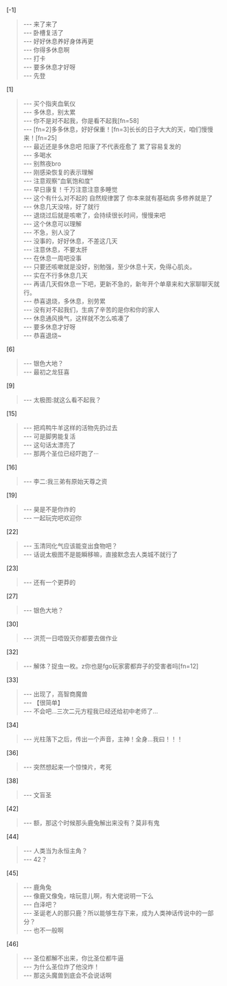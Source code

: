
[-1] 
>--- 来了来了<br>
>--- 卧槽复活了<br>
>--- 好好休息养好身体再更<br>
>--- 你得多休息啊<br>
>--- 打卡<br>
>--- 要多休息才好呀<br>
>--- 先登<br>

[1] 
>--- 买个指夹血氧仪<br>
>--- 多休息，别太累<br>
>--- 你不是对不起我，你是看不起我[fn=58]<br>
>--- [fn=2]多多休息，好好保重！[fn=3]长长的日子大大的天，咱们慢慢来！[fn=25]<br>
>--- 最近还是多休息吧 阳康了不代表痊愈了 累了容易复发的<br>
>--- 多喝水<br>
>--- 别熬夜bro<br>
>--- 刚感染恢复的表示理解<br>
>--- 注意观察“血氧饱和度”<br>
>--- 早日康复！千万注意注意多睡觉<br>
>--- 这个有什么对不起的 自然规律罢了 你本来就有基础病 多修养就是了<br>
>--- 休息几天没啥，好了就行<br>
>--- 退烧过后就是咳嗽了，会持续很长时间，慢慢来吧<br>
>--- 这个休息可以理解<br>
>--- 不急，别人没了<br>
>--- 没事的，好好休息，不差这几天<br>
>--- 注意休息，不要太肝<br>
>--- 在休息一周吧没事<br>
>--- 只要还咳嗽就是没好，别勉强，至少休息十天，免得心肌炎。<br>
>--- 实在不行多休息几天<br>
>--- 再请几天假休息一下吧，更新不急的，新年开个单章来和大家聊聊天就行。<br>
>--- 恭喜退烧，多休息，别劳累<br>
>--- 没有对不起我们，生病了辛苦的是你和你的家人<br>
>--- 休息通风换气，这样就不怎么咳凑了<br>
>--- 要多休息才好呀<br>
>--- 恭喜退烧~<br>

[6] 
>--- 银色大地？<br>
>--- 最初之龙狂喜<br>

[9] 
>--- 太极图:就这么看不起我？<br>

[15] 
>--- 把鸡鸭牛羊这样的活物先扔过去<br>
>--- 可是脚男能复活<br>
>--- 这句话太漂亮了<br>
>--- 那两个圣位已经吓跑了···<br>

[16] 
>--- 李二:我三弟有原始天尊之资<br>

[19] 
>--- 昊是不是你炸的<br>
>--- 一起玩完吧欢迎你<br>

[22] 
>--- 玉清同化气应该能变出食物吧？<br>
>--- 话说太极图不是能瞬移嘛，直接默念去人类城不就行了<br>

[23] 
>--- 还有一个更莽的<br>

[27] 
>--- 银色大地？<br>

[30] 
>--- 洪荒一日唔毁灭你都要去做作业<br>

[32] 
>--- 解体？捉虫一枚。z你也是fgo玩家雾都弃子的受害者吗[fn=12]<br>

[33] 
>--- 出现了，高智商魔兽<br>
>--- 【很简单】<br>
>--- 不会吧...三次二元方程我已经还给初中老师了...<br>

[34] 
>--- 光柱落下之后，传出一个声音，主神！全身…我曰！！！<br>

[36] 
>--- 突然想起来一个惊悚片，考死<br>

[38] 
>--- 文盲圣<br>

[42] 
>--- 额，那这个时候那头鹿兔解出来没有？莫非有鬼<br>

[44] 
>--- 人类当为永恒主角？<br>
>--- 42？<br>

[45] 
>--- 鹿角兔<br>
>--- 像鹿又像兔，啥玩意儿啊，有大佬说明一下么<br>
>--- 白泽吧？<br>
>--- 圣诞老人的那只鹿？所以能够生存下来，成为人类神话传说中的一部分？<br>
>--- 也不一般啊<br>

[46] 
>--- 圣位都解不出来，你比圣位都牛逼<br>
>--- 为什么圣位炸了他没炸！<br>
>--- 那这头魔兽到底会不会说话啊<br>
